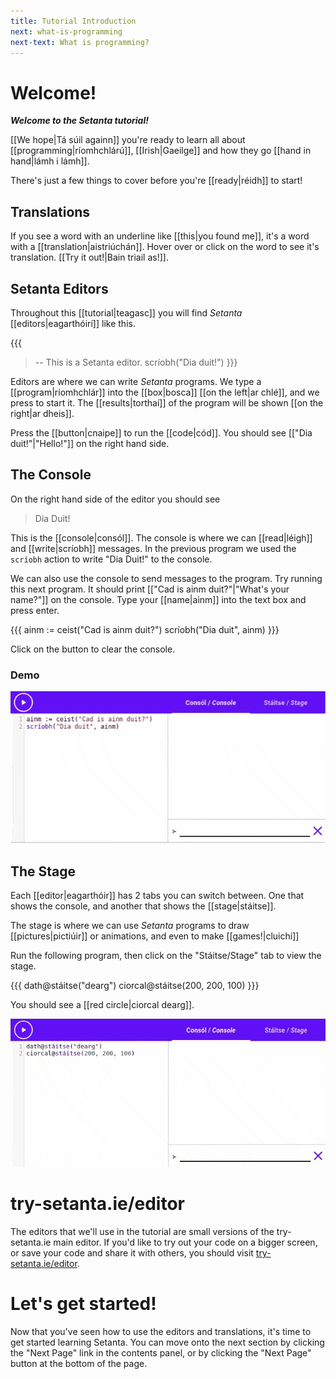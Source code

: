 ```yaml
---
title: Tutorial Introduction
next: what-is-programming
next-text: What is programming?
---
```


# Welcome!

**_Welcome to the *Setanta* tutorial!_**

[[We hope|Tá súil againn]] you're ready to learn all about [[programming|ríomhchlárú]], [[Irish|Gaeilge]] and how they go [[hand in hand|lámh i lámh]].

There's just a few things to cover before you're [[ready|réidh]] to start!

## Translations

If you see a word with an underline like [[this|you found me]], it's a word with a
[[translation|aistriúchán]].
Hover over or click on the word to see it's translation. [[Try it out!|Bain triail as!]].

## Setanta Editors

Throughout this [[tutorial|teagasc]] you will find *Setanta* [[editors|eagarthóirí]] like this.

{{{
>-- This is a Setanta editor.
scríobh("Dia duit!")
}}}

Editors are where we can write *Setanta* programs. We type a [[program|ríomhchlár]] into the [[box|bosca]] [[on the left|ar chlé]], and we press <iron-icon class="play" icon="av:play-arrow"></iron-icon> to start it.
The [[results|torthaí]] of the program will be shown [[on the right|ar dheis]].

Press the <iron-icon class="play" icon="av:play-arrow"></iron-icon> [[button|cnaipe]] to run the [[code|cód]].
You should see [["Dia duit!"|&quot;Hello!&quot;]] on the right hand side.

## The Console

On the right hand side of the editor you should see

> Dia Duit!

This is the [[console|consól]]. The console is where we can [[read|léigh]] and [[write|scríobh]] messages. In the previous program we used the `scríobh` action to write "Dia Duit!" to the console.

We can also use the console to send messages to the program. Try running this next program. It should print [["Cad is ainm duit?"|&quot;What's your name?&quot;]] on the console. Type your [[name|ainm]] into the text box and press enter.

{{{
ainm := ceist("Cad is ainm duit?")
scríobh("Dia duit", ainm)
}}}

Click on the <iron-icon class="clear" icon="icons:clear"></iron-icon> button to clear the console.

### Demo 

![Entering your name](assets/intro-name.gif)

## The Stage

Each [[editor|eagarthóir]] has 2 tabs you can switch between. One that shows the console, and another that shows the [[stage|stáitse]].

The stage is where we can use *Setanta* programs to draw [[pictures|pictiúir]] or animations, and even to make [[games!|cluichí]]

Run the following program, then click on the "Stáitse/Stage" tab to view the stage.

{{{
dath@stáitse("dearg")
ciorcal@stáitse(200, 200, 100)
}}}

You should see a [[red circle|ciorcal dearg]].

![Red Circle](assets/circle-red.gif)

# try-setanta.ie/editor

The editors that we'll use in the tutorial are small versions of the try-setanta.ie main editor. If you'd like to try out your code on a bigger screen, or save your code and share it with others, you should visit [try-setanta.ie/editor](https://try-setanta.ie/editor).

# Let's get started!

Now that you've seen how to use the editors and translations, it's time to get started learning Setanta. You can move onto the next section by clicking the "Next Page" link in the contents panel, or by clicking the "Next Page" button at the bottom of the page.
